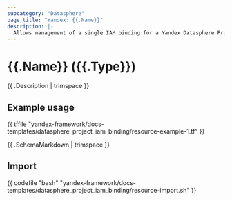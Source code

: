 ```yaml
---
subcategory: "Datasphere"
page_title: "Yandex: {{.Name}}"
description: |-
  Allows management of a single IAM binding for a Yandex Datasphere Project.
---
```


# {{.Name}} ({{.Type}})

{{ .Description | trimspace }}

## Example usage

{{ tffile "yandex-framework/docs-templates/datasphere_project_iam_binding/resource-example-1.tf" }}

{{ .SchemaMarkdown | trimspace }}

## Import

{{ codefile "bash" "yandex-framework/docs-templates/datasphere_project_iam_binding/resource-import.sh" }}
